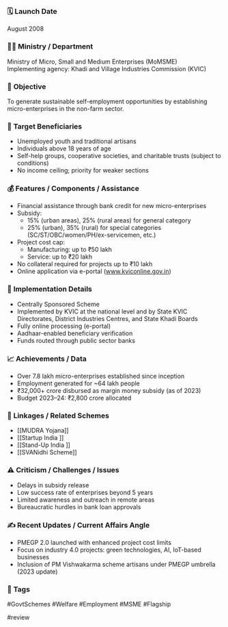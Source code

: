 
### 🗓️ **Launch Date**
August 2008
### 🧑‍🏫 **Ministry / Department**
Ministry of Micro, Small and Medium Enterprises (MoMSME)  
Implementing agency: Khadi and Village Industries Commission (KVIC)
### 🎯 **Objective**
To generate sustainable self-employment opportunities by establishing micro-enterprises in the non-farm sector.
### 👥 **Target Beneficiaries**
- Unemployed youth and traditional artisans  
- Individuals above 18 years of age  
- Self-help groups, cooperative societies, and charitable trusts (subject to conditions)  
- No income ceiling; priority for weaker sections
### 💰 **Features / Components / Assistance**
- Financial assistance through bank credit for new micro-enterprises  
- Subsidy:  
  - 15% (urban areas), 25% (rural areas) for general category  
  - 25% (urban), 35% (rural) for special categories (SC/ST/OBC/women/PH/ex-servicemen, etc.)  
- Project cost cap:  
  - Manufacturing: up to ₹50 lakh  
  - Service: up to ₹20 lakh  
- No collateral required for projects up to ₹10 lakh  
- Online application via e-portal (www.kviconline.gov.in)
### 📍 **Implementation Details**
- Centrally Sponsored Scheme  
- Implemented by KVIC at the national level and by State KVIC Directorates, District Industries Centres, and State Khadi Boards  
- Fully online processing (e-portal)  
- Aadhaar-enabled beneficiary verification  
- Funds routed through public sector banks
### 📈 **Achievements / Data**
- Over 7.8 lakh micro-enterprises established since inception  
- Employment generated for ~64 lakh people  
- ₹32,000+ crore disbursed as margin money subsidy (as of 2023)  
- Budget 2023–24: ₹2,800 crore allocated
### 🧩 **Linkages / Related Schemes**
- [[MUDRA Yojana]]  
- [[Startup India ]] 
- [[Stand-Up India ]] 
- [[SVANidhi Scheme]]
### ⚠️ **Criticism / Challenges / Issues**
- Delays in subsidy release  
- Low success rate of enterprises beyond 5 years  
- Limited awareness and outreach in remote areas  
- Bureaucratic hurdles in bank loan approvals
### ✍️ **Recent Updates / Current Affairs Angle**
- PMEGP 2.0 launched with enhanced project cost limits  
- Focus on industry 4.0 projects: green technologies, AI, IoT-based businesses  
- Inclusion of PM Vishwakarma scheme artisans under PMEGP umbrella (2023 update)
### 🔗 **Tags**
#GovtSchemes #Welfare #Employment #MSME #Flagship

#review